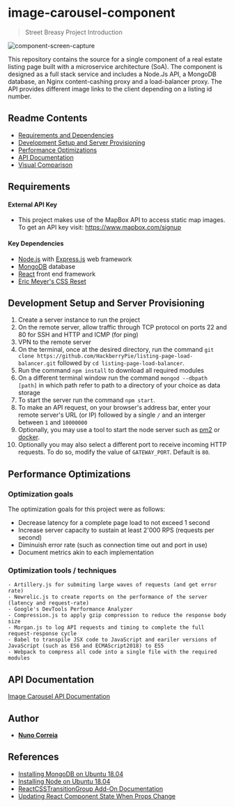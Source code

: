 # image-carousel-component
> Street Breasy Project Introduction

![component-screen-capture](documentation/images/component-screen-capture.gif)

This repository contains the source for a single component of a real estate listing page built with a microservice architecture (SoA). The component is designed as a full stack service and includes a Node.Js API, a MongoDB database, an Nginx content-cashing proxy and a load-balancer proxy. The API provides different image links to the client depending on a listing id number.


## Readme Contents

- [Requirements and Dependencies](#requirements)
- [Development Setup and Server Provisioning](#development-setup-and-server-provisioning)
- [Performance Optimizations](#performance-optimizations)
- [API Documentation](#api-documentation)
- [Visual Comparison](#visual-comparison)


## Requirements

#### External API Key

- This project makes use of the MapBox API to access static map images. To get an API key visit: https://www.mapbox.com/signup

#### Key Dependencies

- [Node.js](https://nodejs.org/en/) with [Express.js](https://expressjs.com/) web framework
- [MongoDB](https://www.mongodb.com/) database
- [React](https://reactjs.org/docs/getting-started.html) front end framework
- [Eric Meyer's CSS Reset](https://meyerweb.com/eric/tools/css/reset/)

## Development Setup and Server Provisioning

1. Create a server instance to run the project
2. On the remote server, allow traffic through TCP protocol on ports 22 and 80 for SSH and HTTP and ICMP (for ping)
3. VPN to the remote server  
4. On the terminal, once at the desired directory, run the command `git clone https://github.com/HackberryPie/listing-page-load-balancer.git` followed by `cd listing-page-load-balancer`.
5. Run the command `npm install` to download all required modules
6. On a different terminal window run the command `mongod --dbpath [path]` in which path refer to path to a directory of your choice as data storage
7. To start the server run the command `npm start`.
8. To make an API request, on your browser's address bar, enter your remote server's URL (or IP) followed by a single `/` and an interger between `1` and `10000000`
9. Optionally, you may use a tool to start the node server such as [pm2](http://pm2.keymetrics.io/) or [docker](https://docs.docker.com/docker-hub/).
10. Optionally you may also select a different port to receive incoming HTTP requests. To do so, modify the value of `GATEWAY_PORT`. Default is `80`.


## Performance Optimizations

### Optimization goals
The optimization goals for this project were as follows:
 - Decrease latency for a complete page load to not exceed 1 second
 - Increase server capacity to sustain at least 2'000 RPS (requests per second)
 - Diminuish error rate (such as connection time out and port in use)
 - Document metrics akin to each implementation


### Optimization tools / techniques
    - Artillery.js for submiting large waves of requests (and get error rate)
    - Newrelic.js to create reports on the performance of the server (latency and request-rate)
    - Google's DevTools Performance Analyzer
    - Compression.js to apply gzip compression to reduce the response body size 
    - Morgan.js to log API requests and timing to complete the full request-response cycle
    - Babel to transpile JSX code to JavaScript and eariler versions of JavaScript (such as ES6 and ECMAScript2018) to ES5
    - Webpack to compress all code into a single file with the required modules
  

## API Documentation


[Image Carousel API Documentation](documentation/api-documentation.md)













## Author

* [**Nuno Correia**](https://www.linkedin.com/in/nuno-correia-901904132/)




## References

- [Installing MongoDB on Ubuntu 18.04](https://www.digitalocean.com/community/tutorials/how-to-install-mongodb-on-ubuntu-18-04)
- [Installing Node on Ubuntu 18.04](https://www.digitalocean.com/community/tutorials/how-to-install-node-js-on-ubuntu-18-04)
- [ReactCSSTransitionGroup Add-On Documentation](https://reactjs.org/docs/animation.html)
- [Updating React Component State When Props Change](https://reactjs.org/docs/react-component.html#static-getderivedstatefromprops)

